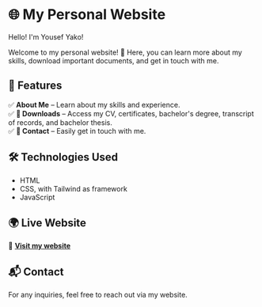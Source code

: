 # 🌐 My Personal Website  
Hello! I'm Yousef Yako!

Welcome to my personal website! 🚀 Here, you can learn more about my skills, download important documents, and get in touch with me.  

## 📌 Features
✅ **About Me** – Learn about my skills and experience.  
✅ **📂 Downloads** – Access my CV, certificates, bachelor's degree, transcript of records, and bachelor thesis.  
✅ **📩 Contact** – Easily get in touch with me.  

## 🛠 Technologies Used  
- HTML
- CSS, with Tailwind as framework
- JavaScript

## 🌍 Live Website  
🔗 **[Visit my website](https://yako.se)**  

## 📬 Contact  
For any inquiries, feel free to reach out via my website.  
